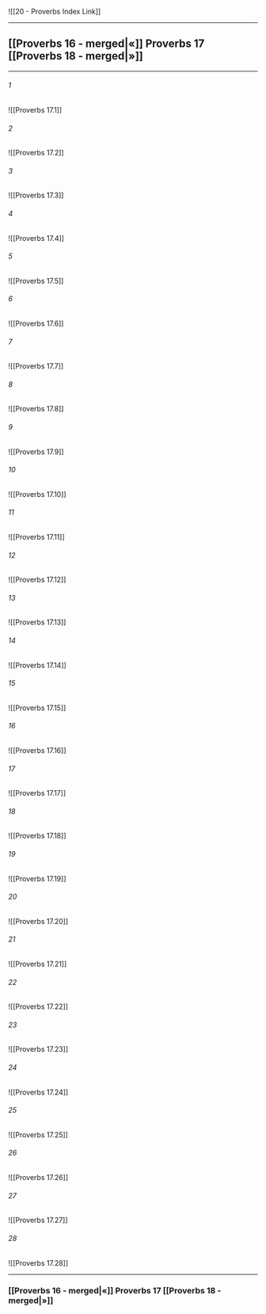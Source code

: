![[20 - Proverbs Index Link]]

---
##  [[Proverbs 16 - merged|«]] Proverbs 17 [[Proverbs 18 - merged|»]]

---

###### 1
![[Proverbs 17.1]] 

###### 2
![[Proverbs 17.2]] 

###### 3
![[Proverbs 17.3]] 

###### 4
![[Proverbs 17.4]]

###### 5 
![[Proverbs 17.5]] 

###### 6
![[Proverbs 17.6]] 

###### 7
![[Proverbs 17.7]] 

###### 8
![[Proverbs 17.8]] 

###### 9
![[Proverbs 17.9]] 

###### 10
![[Proverbs 17.10]] 

###### 11
![[Proverbs 17.11]] 

###### 12
![[Proverbs 17.12]]

###### 13
![[Proverbs 17.13]] 

###### 14
![[Proverbs 17.14]] 

###### 15
![[Proverbs 17.15]]

###### 16
![[Proverbs 17.16]] 

###### 17
![[Proverbs 17.17]]

###### 18
![[Proverbs 17.18]] 

###### 19
![[Proverbs 17.19]] 

###### 20
![[Proverbs 17.20]]

###### 21
![[Proverbs 17.21]] 

###### 22
![[Proverbs 17.22]] 

###### 23
![[Proverbs 17.23]]

###### 24
![[Proverbs 17.24]] 

###### 25
![[Proverbs 17.25]]

###### 26
![[Proverbs 17.26]] 

###### 27
![[Proverbs 17.27]] 

###### 28
![[Proverbs 17.28]]


---
###  [[Proverbs 16 - merged|«]] Proverbs 17 [[Proverbs 18 - merged|»]]